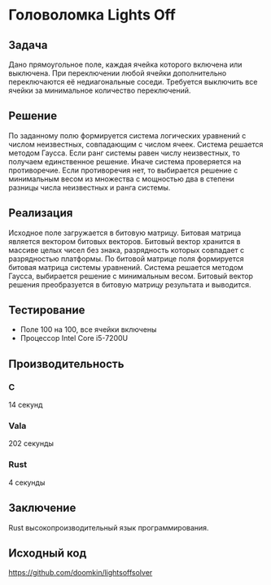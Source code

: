 # Головоломка Lights Off
## Задача
Дано прямоугольное поле, каждая ячейка которого включена или выключена. При переключении любой ячейки дополнительно переключаются её недиагональные соседи. Требуется выключить все ячейки за минимальное количество переключений.

## Решение
По заданному полю формируется система логических уравнений с числом неизвестных, совпадающим с числом ячеек. Система решается методом Гаусса. Если ранг системы равен числу неизвестных, то получаем единственное решение. Иначе система проверяется на противоречие. Если противоречия нет, то выбирается решение с минимальным весом из множества с мощностью два в степени разницы числа неизвестных и ранга системы.

## Реализация
Исходное поле загружается в битовую матрицу. Битовая матрица является вектором битовых векторов. Битовый вектор хранится в массиве целых чисел без знака, разрядность которых совпадает с разрядностью платформы. По битовой матрице поля формируется битовая матрица системы уравнений. Система решается методом Гаусса, выбирается решение с минимальным весом. Битовый вектор решения преобразуется в битовую матрицу результата и выводится.

## Тестирование
* Поле 100 на 100, все ячейки включены
* Процессор Intel Core i5-7200U

## Производительность
### С
14 секунд
### Vala
202 секунды
### Rust
4 секунды

## Заключение
Rust высокопроизводительный язык программирования.

## Исходный код
https://github.com/doomkin/lightsoffsolver

